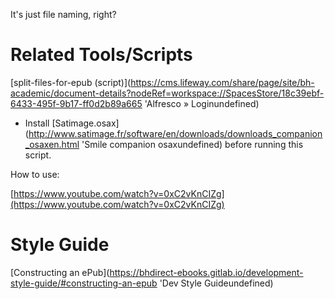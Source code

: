 It's just file naming, right?

# Related Tools/Scripts

[split-files-for-epub (script)](https://cms.lifeway.com/share/page/site/bh-academic/document-details?nodeRef=workspace://SpacesStore/18c39ebf-6433-495f-9b17-ff0d2b89a665 'Alfresco » Loginundefined)

* Install [Satimage.osax](http://www.satimage.fr/software/en/downloads/downloads_companion_osaxen.html 'Smile companion osaxundefined) before running this script.

How to use:

[https://www.youtube.com/watch?v=0xC2vKnCIZg](https://www.youtube.com/watch?v=0xC2vKnCIZg)

# Style Guide

[Constructing an ePub](https://bhdirect-ebooks.gitlab.io/development-style-guide/#constructing-an-epub 'Dev Style Guideundefined)